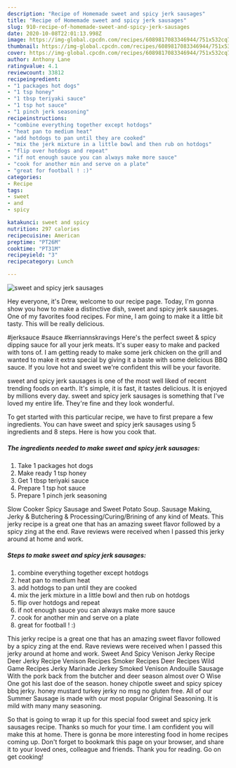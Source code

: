 ```yaml
---
description: "Recipe of Homemade sweet and spicy jerk sausages"
title: "Recipe of Homemade sweet and spicy jerk sausages"
slug: 910-recipe-of-homemade-sweet-and-spicy-jerk-sausages
date: 2020-10-08T22:01:13.998Z
image: https://img-global.cpcdn.com/recipes/6089817083346944/751x532cq70/sweet-and-spicy-jerk-sausages-recipe-main-photo.jpg
thumbnail: https://img-global.cpcdn.com/recipes/6089817083346944/751x532cq70/sweet-and-spicy-jerk-sausages-recipe-main-photo.jpg
cover: https://img-global.cpcdn.com/recipes/6089817083346944/751x532cq70/sweet-and-spicy-jerk-sausages-recipe-main-photo.jpg
author: Anthony Lane
ratingvalue: 4.1
reviewcount: 33812
recipeingredient:
- "1 packages hot dogs"
- "1 tsp honey"
- "1 tbsp teriyaki sauce"
- "1 tsp hot sauce"
- "1 pinch jerk seasoning"
recipeinstructions:
- "combine everything together except hotdogs"
- "heat pan to medium heat"
- "add hotdogs to pan until they are cooked"
- "mix the jerk mixture in a little bowl and then rub on hotdogs"
- "flip over hotdogs and repeat"
- "if not enough sauce you can always make more sauce"
- "cook for another min and serve on a plate"
- "great for football ! :)"
categories:
- Recipe
tags:
- sweet
- and
- spicy

katakunci: sweet and spicy 
nutrition: 297 calories
recipecuisine: American
preptime: "PT26M"
cooktime: "PT31M"
recipeyield: "3"
recipecategory: Lunch

---
```



![sweet and spicy jerk sausages](https://img-global.cpcdn.com/recipes/6089817083346944/751x532cq70/sweet-and-spicy-jerk-sausages-recipe-main-photo.jpg)

Hey everyone, it's Drew, welcome to our recipe page. Today, I'm gonna show you how to make a distinctive dish, sweet and spicy jerk sausages. One of my favorites food recipes. For mine, I am going to make it a little bit tasty. This will be really delicious.

#jerksauce #sauce #kerriannskravings Here&#39;s the perfect sweet &amp; spicy dipping sauce for all your jerk meats. It&#39;s super easy to make and packed with tons of. I am getting ready to make some jerk chicken on the grill and wanted to make it extra special by giving it a baste with some delicious BBQ sauce. If you love hot and sweet we&#39;re confident this will be your favorite.

sweet and spicy jerk sausages is one of the most well liked of recent trending foods on earth. It's simple, it is fast, it tastes delicious. It is enjoyed by millions every day. sweet and spicy jerk sausages is something that I've loved my entire life. They're fine and they look wonderful.


To get started with this particular recipe, we have to first prepare a few ingredients. You can have sweet and spicy jerk sausages using 5 ingredients and 8 steps. Here is how you cook that.

<!--inarticleads1-->

##### The ingredients needed to make sweet and spicy jerk sausages:

1. Take 1 packages hot dogs
1. Make ready 1 tsp honey
1. Get 1 tbsp teriyaki sauce
1. Prepare 1 tsp hot sauce
1. Prepare 1 pinch jerk seasoning


Slow Cooker Spicy Sausage and Sweet Potato Soup. Sausage Making, Jerky &amp; Butchering &amp; Processing/Curing/Brining of any kind of Meats. This jerky recipe is a great one that has an amazing sweet flavor followed by a spicy zing at the end. Rave reviews were received when I passed this jerky around at home and work. 

<!--inarticleads2-->

##### Steps to make sweet and spicy jerk sausages:

1. combine everything together except hotdogs
1. heat pan to medium heat
1. add hotdogs to pan until they are cooked
1. mix the jerk mixture in a little bowl and then rub on hotdogs
1. flip over hotdogs and repeat
1. if not enough sauce you can always make more sauce
1. cook for another min and serve on a plate
1. great for football ! :)


This jerky recipe is a great one that has an amazing sweet flavor followed by a spicy zing at the end. Rave reviews were received when I passed this jerky around at home and work. Sweet And Spicy Venison Jerky Recipe Deer Jerky Recipe Venison Recipes Smoker Recipes Deer Recipes Wild Game Recipes Jerky Marinade Jerkey Smoked Venison Andouille Sausage With the pork back from the butcher and deer season almost over O Wise One got his last doe of the season. honey chipotle sweet and spicy spicey bbq jerky. honey mustard turkey jerky no msg no gluten free. All of our Summer Sausage is made with our most popular Original Seasoning. It is mild with many many seasoning. 

So that is going to wrap it up for this special food sweet and spicy jerk sausages recipe. Thanks so much for your time. I am confident you will make this at home. There is gonna be more interesting food in home recipes coming up. Don't forget to bookmark this page on your browser, and share it to your loved ones, colleague and friends. Thank you for reading. Go on get cooking!

